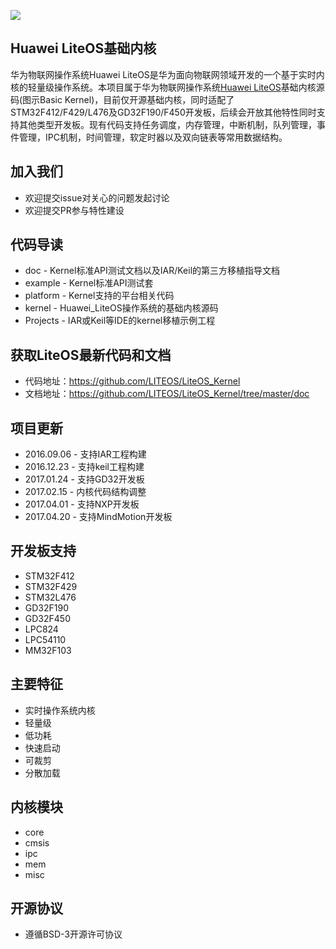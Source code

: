 ![](./doc/meta/kernelapi/basicframe.png)
## Huawei LiteOS基础内核
华为物联网操作系统Huawei LiteOS是华为面向物联网领域开发的一个基于实时内核的轻量级操作系统。本项目属于华为物联网操作系统[Huawei LiteOS](http://developer.huawei.com/ict/cn/site-iot/product/liteos)基础内核源码(图示Basic Kernel)，目前仅开源基础内核，同时适配了STM32F412/F429/L476及GD32F190/F450开发板，后续会开放其他特性同时支持其他类型开发板。现有代码支持任务调度，内存管理，中断机制，队列管理，事件管理，IPC机制，时间管理，软定时器以及双向链表等常用数据结构。

## 加入我们
* 欢迎提交issue对关心的问题发起讨论
* 欢迎提交PR参与特性建设

## 代码导读
* doc - Kernel标准API测试文档以及IAR/Keil的第三方移植指导文档
* example - Kernel标准API测试套
* platform - Kernel支持的平台相关代码
* kernel - Huawei_LiteOS操作系统的基础内核源码
* Projects - IAR或Keil等IDE的kernel移植示例工程

## 获取LiteOS最新代码和文档    
* 代码地址：https://github.com/LITEOS/LiteOS_Kernel
* 文档地址：https://github.com/LITEOS/LiteOS_Kernel/tree/master/doc

## 项目更新
* 2016.09.06 - 支持IAR工程构建 
* 2016.12.23 - 支持keil工程构建
* 2017.01.24 - 支持GD32开发板
* 2017.02.15 - 内核代码结构调整
* 2017.04.01 - 支持NXP开发板
* 2017.04.20 - 支持MindMotion开发板

## 开发板支持
* STM32F412
* STM32F429
* STM32L476
* GD32F190
* GD32F450
* LPC824
* LPC54110
* MM32F103

## 主要特征
* 实时操作系统内核
* 轻量级
* 低功耗
* 快速启动
* 可裁剪
* 分散加载

## 内核模块
* core
* cmsis
* ipc
* mem
* misc

## 开源协议
* 遵循BSD-3开源许可协议

